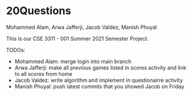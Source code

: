 # 20Questions

Mohammed Alam, Arwa Jafferji, Jacob Valdez, Manish Phuyal

This is our CSE 3311 - 001 Summer 2021 Semester Project.

TODOs:
- Mohammed Alam: merge login into main branch
- Arwa Jafferji: make all previous games listed in scores activity and link to all scores from home
- Jacob Valdez: write algorithm and implement in questionairre activity
- Manish Phuyal: push latest commits that you showed Jacob on Friday
